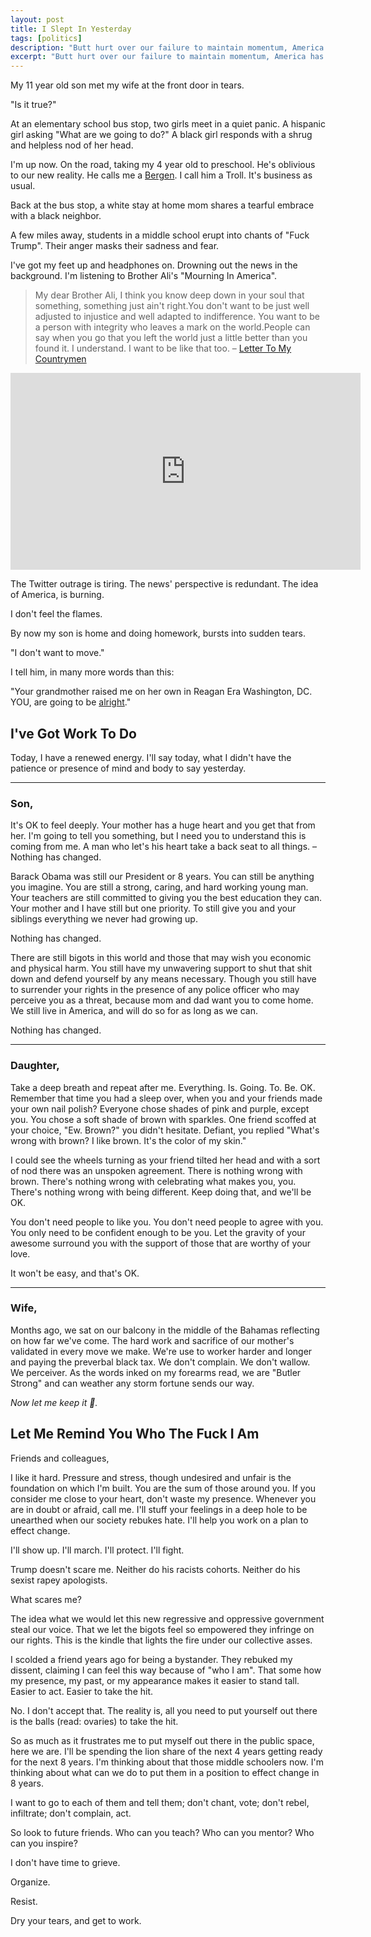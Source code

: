 ```yaml
---
layout: post
title: I Slept In Yesterday
tags: [politics]
description: "Butt hurt over our failure to maintain momentum, America has let the world down. Yesterday, I slept in. I worked. Today, is a new day."
excerpt: "Butt hurt over our failure to maintain momentum, America has let the world down. Yesterday, I slept in. I worked. Today, is a new day."
---
```


My 11 year old son met my wife at the front door in tears.

"Is it true?"

At an elementary school bus stop, two girls meet in a quiet panic. A hispanic girl asking "What are we going to do?" A black girl responds with a shrug and helpless nod of her head.

I'm up now. On the road, taking my 4 year old to preschool. He's oblivious to our new reality. He calls me a [Bergen](http://www.dreamworks.com/trolls/explore/bergens). I call him a Troll. It's business as usual.

Back at the bus stop, a white stay at home mom shares a tearful embrace with a black neighbor.

A few miles away, students in a middle school erupt into chants of "Fuck Trump". Their anger masks their sadness and fear.

I've got my feet up and headphones on. Drowning out the news in the background. I'm listening to Brother Ali's "Mourning In America".

> My dear Brother Ali, I think you know deep down in your soul that something, something just ain't right.You don't want to be just well adjusted to injustice and well adapted to indifference. You want to be a person with integrity who leaves a mark on the world.People can say when you go that you left the world just a little better than you found it. I understand. I want to be like that too. – [Letter To My Countrymen](http://genius.com/Brother-ali-letter-to-my-countrymen-lyrics)

<iframe width="560" height="315" src="https://www.youtube.com/embed/2afsJD85OiA" frameborder="0" allowfullscreen></iframe>

The Twitter outrage is tiring. The news' perspective is redundant. The idea of America, is burning.

I don't feel the flames.

By now my son is home and doing homework, bursts into sudden tears.

"I don't want to move."

I tell him, in many more words than this:

"Your grandmother raised me on her own in Reagan Era Washington, DC. YOU, are going to be [alright](https://www.youtube.com/watch?v=Z-48u_uWMHY)."

## I've Got Work To Do

Today, I have a renewed energy. I'll say today, what I didn't have the patience or presence of mind and body to say yesterday.

---

### Son,

It's OK to feel deeply. Your mother has a huge heart and you get that from her. I'm going to tell you something, but I need you to understand this is coming from me. A man who let's his heart take a back seat to all things. – Nothing has changed.

Barack Obama was still our President or 8 years. You can still be anything you imagine. You are still a strong, caring, and hard working young man. Your teachers are still committed to giving you the best education they can. Your mother and I have still but one priority. To still give you and your siblings everything we never had growing up.

Nothing has changed.

There are still bigots in this world and those that may wish you economic and physical harm. You still have my unwavering support to shut that shit down and defend yourself by any means necessary. Though you still have to surrender your rights in the presence of any police officer who may perceive you as a threat, because mom and dad want you to come home. We still live in America, and will do so for as long as we can.

Nothing has changed.

---

### Daughter,

Take a deep breath and repeat after me. Everything. Is. Going. To. Be. OK.
Remember that time you had a sleep over, when you and your friends made your own nail polish? Everyone chose shades of pink and purple, except you. You chose a soft shade of brown with sparkles. One friend scoffed at your choice, "Ew. Brown?" you didn't hesitate. Defiant, you replied "What's wrong with brown? I like brown. It's the color of my skin."

I could see the wheels turning as your friend tilted her head and with a sort of nod there was an unspoken agreement. There is nothing wrong with brown. There's nothing wrong with celebrating what makes you, you. There's nothing wrong with being different. Keep doing that, and we'll be OK.

You don't need people to like you. You don't need people to agree with you. You only need to be confident enough to be you. Let the gravity of your awesome surround you with the support of those that are worthy of your love.

It won't be easy, and that's OK.

---

### Wife,

Months ago, we sat on our balcony in the middle of the Bahamas reflecting on how far we've come. The hard work and sacrifice of our mother's validated in every move we make. We're use to worker harder and longer and paying the preverbal black tax. We don't complain. We don't wallow. We perceiver. As the words inked on my forearms read, we are "Butler Strong" and can weather any storm fortune sends our way.

_Now let me keep it 💯._

## Let Me Remind You Who The Fuck I Am

Friends and colleagues,

I like it hard. Pressure and stress, though undesired and unfair is the foundation on which I'm built. You are the sum of those  around you. If you consider me close to your heart, don't waste my presence. Whenever you are in doubt or afraid, call me. I'll stuff your feelings in a deep hole to be unearthed when our society rebukes hate. I'll help you work on  a plan to effect change.

I'll show up. I'll march. I'll protect. I'll fight.

Trump doesn't scare me. Neither do his racists cohorts. Neither do his sexist rapey apologists.

What scares me?

The idea what we would let this new regressive and oppressive government steal our voice. That we let the bigots feel so empowered they infringe on our rights. This is the kindle that lights the fire under our collective asses.

I scolded a friend years ago for being a bystander. They rebuked my dissent, claiming I can feel this way because of "who I am". That some how my presence, my past, or my appearance makes it easier to stand tall. Easier to act. Easier to take the hit.

No. I don't accept that. The reality is, all you need to put yourself out there is the balls (read: ovaries) to take the hit.

So as much as it frustrates me to put myself out there in the public space, here we are. I'll be spending the lion share of the next 4 years getting ready for the next 8 years. I'm thinking about that those middle schoolers now. I'm thinking about what can we do to put them in a position to effect change in 8 years.

I want to go to each of them and tell them; don't chant, vote; don't rebel, infiltrate; don't complain, act.

So look to future friends. Who can you teach? Who can you mentor? Who can you inspire?

I don't have time to grieve.

Organize.

Resist.

Dry your tears, and get to work.
